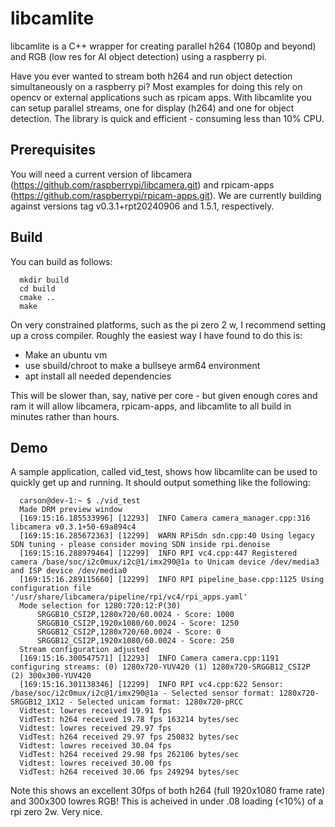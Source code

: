 # libcamlite
libcamlite is a C++ wrapper for creating parallel h264 (1080p and beyond) and RGB (low res for AI object detection) using a raspberry pi.

Have you ever wanted to stream both h264 and run object detection simultaneously on a raspberry pi?  Most examples for doing this rely on opencv or external applications such as rpicam apps.  With libcamlite you can setup parallel streams, one for display (h264) and one for object detection. The library is quick and efficient - consuming less than 10% CPU. 


## Prerequisites
You will need a current version of libcamera (https://github.com/raspberrypi/libcamera.git) and rpicam-apps (https://github.com/raspberrypi/rpicam-apps.git).  We are currently building against versions tag v0.3.1+rpt20240906 and 1.5.1, respectively.

## Build
You can build as follows:

```
  mkdir build
  cd build
  cmake ..
  make
```

On very constrained platforms, such as the pi zero 2 w, I recommend setting up a cross compiler.  Roughly the easiest way I have found to do this is:
  - Make an ubuntu vm
  - use sbuild/chroot to make a bullseye arm64 environment
  - apt install all needed dependencies

This will be slower than, say, native per core - but given enough cores and ram it will allow libcamera, rpicam-apps, and libcamlite to all build in minutes rather than hours.

## Demo

A sample application, called vid_test, shows how libcamlite can be used to quickly get up and running.  It should output something like the following:

```
  carson@dev-1:~ $ ./vid_test 
  Made DRM preview window
  [169:15:16.185533996] [12293]  INFO Camera camera_manager.cpp:316 libcamera v0.3.1+50-69a894c4
  [169:15:16.285672363] [12299]  WARN RPiSdn sdn.cpp:40 Using legacy SDN tuning - please consider moving SDN inside rpi.denoise
  [169:15:16.288979464] [12299]  INFO RPI vc4.cpp:447 Registered camera /base/soc/i2c0mux/i2c@1/imx290@1a to Unicam device /dev/media3 and ISP device /dev/media0
  [169:15:16.289115660] [12299]  INFO RPI pipeline_base.cpp:1125 Using configuration file '/usr/share/libcamera/pipeline/rpi/vc4/rpi_apps.yaml'
  Mode selection for 1280:720:12:P(30)
      SRGGB10_CSI2P,1280x720/60.0024 - Score: 1000
      SRGGB10_CSI2P,1920x1080/60.0024 - Score: 1250
      SRGGB12_CSI2P,1280x720/60.0024 - Score: 0
      SRGGB12_CSI2P,1920x1080/60.0024 - Score: 250
  Stream configuration adjusted
  [169:15:16.300547571] [12293]  INFO Camera camera.cpp:1191 configuring streams: (0) 1280x720-YUV420 (1) 1280x720-SRGGB12_CSI2P (2) 300x300-YUV420
  [169:15:16.301138346] [12299]  INFO RPI vc4.cpp:622 Sensor: /base/soc/i2c0mux/i2c@1/imx290@1a - Selected sensor format: 1280x720-SRGGB12_1X12 - Selected unicam format: 1280x720-pRCC
  Vidtest: lowres received 19.91 fps
  VidTest: h264 received 19.78 fps 163214 bytes/sec
  Vidtest: lowres received 29.97 fps
  VidTest: h264 received 29.97 fps 250832 bytes/sec
  Vidtest: lowres received 30.04 fps
  VidTest: h264 received 29.98 fps 262106 bytes/sec
  Vidtest: lowres received 30.00 fps
  VidTest: h264 received 30.06 fps 249294 bytes/sec
```

Note this shows an excellent 30fps of both h264 (full 1920x1080 frame rate) and 300x300 lowres RGB!  This is acheived in under .08 loading (<10%) of a rpi zero 2w. Very nice.
